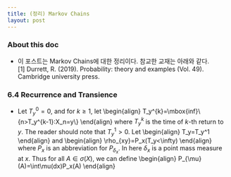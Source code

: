 ```yaml
---
title: (정리) Markov Chains 
layout: post
---
```


### About this doc
- 이 포스트는 Markov Chains에 대한 정리이다. 참교한 교재는 아래와 같다. <br/>
[1] Durrett, R. (2019). Probability: theory and examples (Vol. 49). Cambridge university press.

### 6.4 Recurrence and Transience 
- Let $T_y^0=0$, and for $k\geq 1$, let 
\begin{align} 
T_y^{k}=\mbox{inf}\\{n>T_y^{k-1}:X_n=y\\}
\end{align}
where $T_y^{k}$ is the time of $k$-th return to $y$. The reader should note that $T_y^1>0$. Let 
\begin{align}
T_y=T_y^1 
\end{align}
and 
\begin{align}
\rho_{xy}=P_x(T_y<\infty)
\end{align}
where $P_x$ is an abbreviation for $P_{\delta_x}$. In here $\delta_x$ is a point mass measure at $x$. Thus for all $A \in \sigma(X)$, we can define 
\begin{align}
P_{\mu}(A)=\int\mu(dx)P_x(A) 
\end{align}
